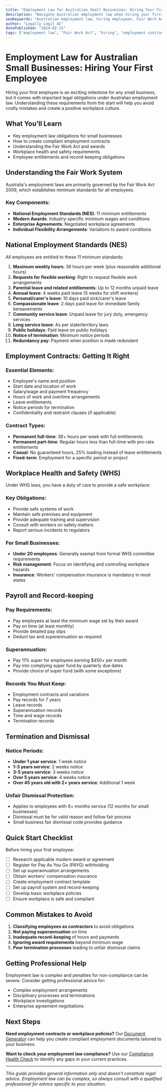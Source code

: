 ```yaml
---
title: "Employment Law for Australian Small Businesses: Hiring Your First Employee"
description: "Navigate Australian employment law when hiring your first employee. Covers employment contracts, Fair Work Act, workplace rights, and compliance requirements."
seoKeywords: "Australian employment law, hiring employees, Fair Work Act, employment contracts, workplace compliance, small business employment"
author: "Legally Legit AI"
datePublished: "2024-02-15"
tags: ["employment law", "Fair Work Act", "hiring", "employment contracts", "workplace compliance"]
---
```


# Employment Law for Australian Small Businesses: Hiring Your First Employee

Hiring your first employee is an exciting milestone for any small business, but it comes with important legal obligations under Australian employment law. Understanding these requirements from the start will help you avoid costly mistakes and create a positive workplace culture.

## What You'll Learn

- Key employment law obligations for small businesses
- How to create compliant employment contracts
- Understanding the Fair Work Act and awards
- Workplace health and safety requirements
- Employee entitlements and record-keeping obligations

## Understanding the Fair Work System

Australia's employment laws are primarily governed by the Fair Work Act 2009, which establishes minimum standards for all employees.

### Key Components:
- **National Employment Standards (NES)**: 11 minimum entitlements
- **Modern Awards**: Industry-specific minimum wages and conditions
- **Enterprise Agreements**: Negotiated workplace agreements
- **Individual Flexibility Arrangements**: Variations to award conditions

## National Employment Standards (NES)

All employees are entitled to these 11 minimum standards:

1. **Maximum weekly hours**: 38 hours per week (plus reasonable additional hours)
2. **Requests for flexible working**: Right to request flexible work arrangements
3. **Parental leave and related entitlements**: Up to 12 months unpaid leave
4. **Annual leave**: 4 weeks paid leave (5 weeks for shift workers)
5. **Personal/carer's leave**: 10 days paid sick/carer's leave
6. **Compassionate leave**: 2 days paid leave for immediate family bereavements
7. **Community service leave**: Unpaid leave for jury duty, emergency services
8. **Long service leave**: As per state/territory laws
9. **Public holidays**: Paid leave on public holidays
10. **Notice of termination**: Minimum notice periods
11. **Redundancy pay**: Payment when position is made redundant

## Employment Contracts: Getting It Right

### Essential Elements:
- Employee's name and position
- Start date and location of work
- Salary/wage and payment frequency
- Hours of work and overtime arrangements
- Leave entitlements
- Notice periods for termination
- Confidentiality and restraint clauses (if applicable)

### Contract Types:
- **Permanent full-time**: 38+ hours per week with full entitlements
- **Permanent part-time**: Regular hours less than full-time with pro-rata entitlements
- **Casual**: No guaranteed hours, 25% loading instead of leave entitlements
- **Fixed-term**: Employment for a specific period or project

## Workplace Health and Safety (WHS)

Under WHS laws, you have a duty of care to provide a safe workplace:

### Key Obligations:
- Provide safe systems of work
- Maintain safe premises and equipment
- Provide adequate training and supervision
- Consult with workers on safety matters
- Report serious incidents to regulators

### For Small Businesses:
- **Under 20 employees**: Generally exempt from formal WHS committee requirements
- **Risk management**: Focus on identifying and controlling workplace hazards
- **Insurance**: Workers' compensation insurance is mandatory in most states

## Payroll and Record-keeping

### Pay Requirements:
- Pay employees at least the minimum wage set by their award
- Pay on time (at least monthly)
- Provide detailed pay slips
- Deduct tax and superannuation as required

### Superannuation:
- Pay 11% super for employees earning $450+ per month
- Pay into complying super fund by quarterly due dates
- Provide choice of super fund (with some exceptions)

### Records You Must Keep:
- Employment contracts and variations
- Pay records for 7 years
- Leave records
- Superannuation records
- Time and wage records
- Termination records

## Termination and Dismissal

### Notice Periods:
- **Under 1 year service**: 1 week notice
- **1-3 years service**: 2 weeks notice  
- **3-5 years service**: 3 weeks notice
- **Over 5 years service**: 4 weeks notice
- **Over 45 years old with 2+ years service**: Additional 1 week

### Unfair Dismissal Protection:
- Applies to employees with 6+ months service (12 months for small businesses)
- Dismissal must be for valid reason and follow fair process
- Small business fair dismissal code provides guidance

## Quick Start Checklist

Before hiring your first employee:

- [ ] Research applicable modern award or agreement
- [ ] Register for Pay As You Go (PAYG) withholding
- [ ] Set up superannuation arrangements
- [ ] Obtain workers' compensation insurance
- [ ] Create employment contract template
- [ ] Set up payroll system and record-keeping
- [ ] Develop basic workplace policies
- [ ] Ensure workplace is safe and compliant

## Common Mistakes to Avoid

1. **Classifying employees as contractors** to avoid obligations
2. **Not paying superannuation** on time
3. **Inadequate record-keeping** of hours and payments
4. **Ignoring award requirements** beyond minimum wage
5. **Poor termination processes** leading to unfair dismissal claims

## Getting Professional Help

Employment law is complex and penalties for non-compliance can be severe. Consider getting professional advice for:
- Complex employment arrangements
- Disciplinary processes and terminations
- Workplace investigations
- Enterprise agreement negotiations

## Next Steps

**Need employment contracts or workplace policies?** Our [Document Generator](/generator) can help you create compliant employment documents tailored to your business.

**Want to check your employment law compliance?** Use our [Compliance Health Check](/compliance) to identify any gaps in your current practices.

---

*This guide provides general information only and doesn't constitute legal advice. Employment law can be complex, so always consult with a qualified professional for advice specific to your situation.*
